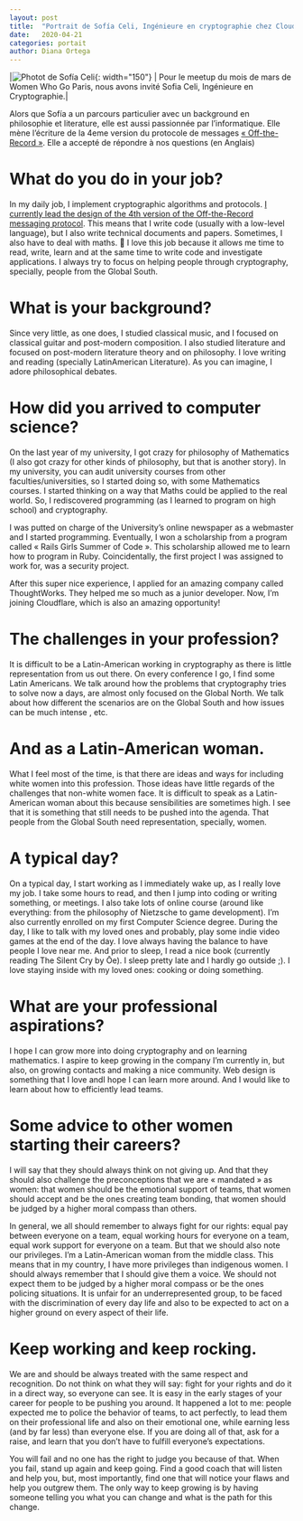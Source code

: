```yaml
---
layout: post
title:  "Portrait de Sofía Celi, Ingénieure en cryptographie chez CloudFare"
date:   2020-04-21
categories: portait
author: Diana Ortega
---
```


|![Photot de Sofía Celi](/assets/2020-04-21-portrait-sofia-celi/photo.jpeg){: width="150"} | Pour le meetup du mois de mars de Women Who Go Paris, nous avons invité Sofia Celi, Ingénieure en Cryptographie.|

Alors que Sofía a un parcours particulier avec un background en philosophie et literature, elle est aussi passionnée par l’informatique. Elle mène l’écriture de la 4eme version du protocole de messages [« Off-the-Record »](https://fr.wikipedia.org/wiki/Off-the-Record_Messaging). Elle a accepté de répondre à nos questions (en Anglais)

# What do you do in your job?

In my daily job, I implement cryptographic algorithms and protocols. [I currently lead the design of the 4th version of the Off-the-Record messaging protocol](https://github.com/otrv4/otrv4). This means that I write code (usually with a low-level language), but I also write technical documents and papers. Sometimes, I also have to deal with maths. 🙂 I love this job because it allows me time to read, write, learn and at the same time to write code and investigate applications. I always try to focus on helping people through cryptography, specially, people from the Global South.

# What is your background?

Since very little, as one does, I studied classical music, and I focused on classical guitar and post-modern composition. I also studied literature and focused on post-modern literature theory and on philosophy. I love writing and reading (specially LatinAmerican Literature). As you can imagine, I adore philosophical debates.

# How did you arrived to computer science?

On the last year of my university, I got crazy for philosophy of Mathematics (I also got crazy for other kinds of philosophy, but that is another story). In my university, you can audit university courses from other faculties/universities, so I started doing so, with some Mathematics courses. I started thinking on a way that Maths could be applied to the real world. So, I rediscovered programming (as I learned to program on high school) and cryptography.

I was putted on charge of the University’s online newspaper as a webmaster and I started programming. Eventually, I won a scholarship from a program called « Rails Girls Summer of Code ». This scholarship allowed me to learn how to program in Ruby. Coincidentally, the first project I was assigned to work for, was a security project.

After this super nice experience, I applied for an amazing company called ThoughtWorks. They helped me so much as a junior developer. Now, I’m joining Cloudflare, which is also an amazing opportunity!

# The challenges in your profession?

It is difficult to be a Latin-American working in cryptography as there is little representation from us out there. On every conference I go, I find some Latin Americans. We talk around how the problems that cryptography tries to solve now a days, are almost only focused on the Global North. We talk about how different the scenarios are on the Global South and how issues can be much intense , etc.

# And as a Latin-American woman.

What I feel most of the time, is that there are ideas and ways for including white women into this profession. Those ideas have little regards of the challenges that non-white women face. It is difficult to speak as a Latin-American woman about this because sensibilities are sometimes high. I see that it is something that still needs to be pushed into the agenda. That people from the Global South need representation, specially, women. 

# A typical day?

On a typical day, I start working as I immediately wake up, as I really love my job. I take some hours to read, and then I jump into coding or writing something, or meetings. I also take lots of online course (around like everything: from the philosophy of Nietzsche to game development). I’m also currently enrolled on my first Computer Science degree. During the day, I like to talk with my loved ones and probably, play some indie video games at the end of the day. I love always having the balance to have people I love near me. And prior to sleep, I read a nice book (currently reading The Silent Cry by Ōe). I sleep pretty late and I hardly go outside ;). I love staying inside with my loved ones: cooking or doing something.

# What are your professional aspirations?

I hope I can grow more into doing cryptography and on learning mathematics. I aspire to keep growing in the company I’m currently in, but also, on growing contacts and making a nice community. Web design is something that I love andI hope I can learn more around. And I would like to learn about how to efficiently lead teams. 

# Some advice to other women starting their careers?

I will say that they should always think on not giving up. And that they should also challenge the preconceptions that we are « mandated » as women: that women should be the emotional support of teams, that women should accept and be the ones creating team bonding, that women should be judged by a higher moral compass than others.

In general, we all should remember to always fight for our rights: equal pay between everyone on a team, equal working hours for everyone on a team, equal work support for everyone on a team. But that we should also note our privileges. I’m a Latin-American woman from the middle class. This means that in my country, I have more privileges than indigenous women. I should always remember that I should give them a voice. We should not expect them to be judged by a higher moral compass or be the ones policing situations. It is unfair for an underrepresented group, to be faced with the discrimination of every day life and also to be expected to act on a higher ground on every aspect of their life. 

# Keep working and keep rocking.

We are and should be always treated with the same respect and recognition. Do not think on what they will say: fight for your rights and do it in a direct way, so everyone can see. It is easy in the early stages of your career for people to be pushing you around. It happened a lot to me: people expected me to police the behavior of teams, to act perfectly, to lead them on their professional life and also on their emotional one, while earning less (and by far less) than everyone else. If you are doing all of that, ask for a raise, and learn that you don’t have to fulfill everyone’s expectations.

You will fail and no one has the right to judge you because of that. When you fail, stand up again and keep going. Find a good coach that will listen and help you, but, most importantly, find one that will notice your flaws and help you outgrew them. The only way to keep growing is by having someone telling you what you can change and what is the path for this change.